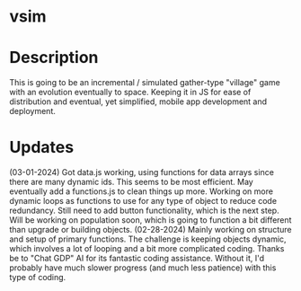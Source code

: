 # vsim
# Description
This is going to be an incremental / simulated gather-type "village" game with an evolution eventually to space. Keeping it in JS for ease of distribution and eventual, yet simplified, mobile app development and deployment.
# Updates
(03-01-2024)
Got data.js working, using functions for data arrays since there are many dynamic ids. This seems to be most efficient. May eventually add a functions.js to clean things up more. Working on more dynamic loops as functions to use for any type of object to reduce code redundancy. Still need to add button functionality, which is the next step. Will be working on population soon, which is going to function a bit different than upgrade or building objects.
(02-28-2024)
Mainly working on structure and setup of primary functions. The challenge is keeping objects dynamic, which involves a lot of looping and a bit more complicated coding. Thanks be to "Chat GDP" AI for its fantastic coding assistance. Without it, I'd probably have much slower progress (and much less patience) with this type of coding.
